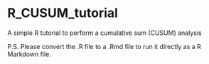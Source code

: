 # R_CUSUM_tutorial
A simple R tutorial to perform a cumulative sum (CUSUM) analysis

P.S. Please convert the .R file to a .Rmd file to run it directly as a R Markdown file.
